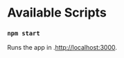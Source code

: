 

# Available Scripts



### `npm start`

Runs the app in .[http://localhost:3000](http://localhost:3000).




